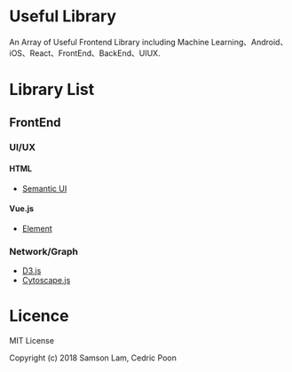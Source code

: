 # Useful Library

An Array of Useful Frontend Library including Machine Learning、Android、iOS、React、FrontEnd、BackEnd、UIUX.

# Library List

## FrontEnd

### UI/UX

#### HTML

* [Semantic UI](https://semantic-ui.com/)

#### Vue.js

* [Element](https://element.eleme.io/#/en-US)

### Network/Graph

* [D3.js](https://d3js.org/)
* [Cytoscape.js](http://js.cytoscape.org/)

# Licence

MIT License
 
Copyright (c) 2018 Samson Lam, Cedric Poon
